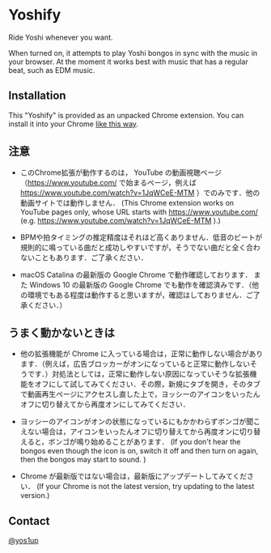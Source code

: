 # Yoshify

Ride Yoshi whenever you want. 

When turned on, it attempts to play Yoshi bongos in sync with the music in your browser. At the moment it works best with music that has a regular beat, such as EDM music.

## Installation
This "Yoshify" is provided as an unpacked Chrome extension. You can install it into your Chrome [like this way](https://webkul.com/blog/how-to-install-the-unpacked-extension-in-chrome/).

## 注意

- このChrome拡張が動作するのは， YouTube の動画視聴ページ （https://www.youtube.com/ で始まるページ，例えば https://www.youtube.com/watch?v=1JqWCeE-MTM ）でのみです．他の動画サイトでは動作しません． (This Chrome extension works on YouTube pages only, whose URL starts with https://www.youtube.com/ (e.g. https://www.youtube.com/watch?v=1JqWCeE-MTM ).)

- BPMや拍タイミングの推定精度はそれほど高くありません．低音のビートが規則的に鳴っている曲だと成功しやすいですが，そうでない曲だと全く合わないこともあります．ご了承ください．

- macOS Catalina の最新版の Google Chrome で動作確認しております． また Windows 10 の最新版の Google Chrome でも動作を確認済みです．（他の環境でもある程度は動作すると思いますが，確認はしておりません．ご了承ください．）

## うまく動かないときは

- 他の拡張機能が Chrome に入っている場合は，正常に動作しない場合があります．（例えば，広告ブロッカーがオンになっていると正常に動作しないそうです．）対処法としては，正常に動作しない原因になっていそうな拡張機能をオフにして試してみてください．その際，新規にタブを開き，そのタブで動画再生ページにアクセスし直した上で，ヨッシーのアイコンをいったんオフに切り替えてから再度オンにしてみてください．

- ヨッシーのアイコンがオンの状態になっているにもかかわらずボンゴが聞こえない場合は，アイコンをいったんオフに切り替えてから再度オンに切り替えると，ボンゴが鳴り始めることがあります． (If you don't hear the bongos even though the icon is on, switch it off and then turn on again, then the bongos may start to sound. )

- Chrome が最新版ではない場合は，最新版にアップデートしてみてください． (If your Chrome is not the latest version, try updating to the latest version.)

## Contact

[@yos1up](https://twitter.com/yos1up)
